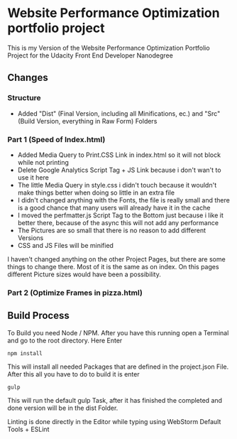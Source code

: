 # Website Performance Optimization portfolio project

This is my Version of the Website Performance Optimization Portfolio Project for the Udacity Front End Developer Nanodegree

## Changes

### Structure
* Added "Dist" (Final Version, including all Minifications, ec.) and "Src" (Build Version, everything in Raw Form) Folders

### Part 1 (Speed of Index.html)
* Added Media Query to Print.CSS Link in index.html so it will not block while not printing
* Delete Google Analytics Script Tag + JS Link because i don't wan't to use it here
* The little Media Query in style.css i didn't touch because it wouldn't make things better when doing so little in an extra file
* I didn't changed anything with the Fonts, the file is really small and there is a good chance that many users will already have it in the cache
* I moved the perfmatter.js Script Tag to the Bottom just because i like it better there, because of the async this will not add any performance
* The Pictures are so small that there is no reason to add different Versions
* CSS and JS Files will be minified

I haven't changed anything on the other Project Pages, but there are some things to change there. Most of it is the same as on index. On this pages different Picture sizes would have been a possibility.

### Part 2 (Optimize Frames in pizza.html) 


## Build Process

To Build you need Node / NPM. After you have this running open a Terminal and go to the root directory. Here Enter
```
npm install
```
This will install all needed Packages that are defined in the project.json File. After this all you have to do to build it is enter

```
gulp
```
This will run the default gulp Task, after it has finished the completed and done version will be in the dist Folder.


Linting is done directly in the Editor while typing using WebStorm Default Tools + ESLint